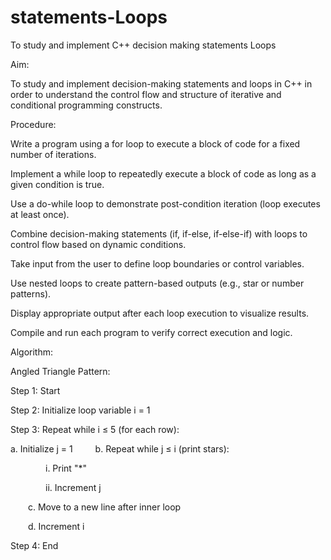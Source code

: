 # statements-Loops

To study and implement C++ decision making statements Loops

Aim:

To study and implement decision-making statements and loops in C++ in order to understand the control flow and structure of iterative and conditional programming constructs.

Procedure:

Write a program using a for loop to execute a block of code for a fixed number of iterations.

Implement a while loop to repeatedly execute a block of code as long as a given condition is true.

Use a do-while loop to demonstrate post-condition iteration (loop executes at least once).

Combine decision-making statements (if, if-else, if-else-if) with loops to control flow based on dynamic conditions.

Take input from the user to define loop boundaries or control variables.

Use nested loops to create pattern-based outputs (e.g., star or number patterns).

Display appropriate output after each loop execution to visualize results.

Compile and run each program to verify correct execution and logic.

Algorithm:

Angled Triangle Pattern:

Step 1: Start

Step 2: Initialize loop variable i = 1

Step 3: Repeat while i ≤ 5 (for each row):

  a. Initialize j = 1
  
  b. Repeat while j ≤ i (print stars):
  
    i. Print "*"
    
    ii. Increment j
    
  c. Move to a new line after inner loop
  
  d. Increment i
  
Step 4: End
